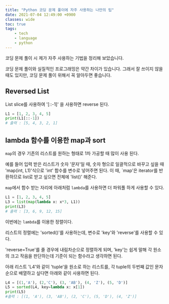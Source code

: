 ```yaml
---
title: "Python 코딩 문제 풀이에 자주 사용하는 나만의 팁"
date: 2021-07-04 12:49:00 +0900
classes: wide
toc: true
tags:
    - tech
    - language
    - python
---
```


코딩 문제 풀이 시 제가 자주 사용하는 기법을 정리해 보았습니다.

코딩 문제 풀이와 실질적인 프로그래밍은 약간 차이가 있습니다. 그래서 잘 쓰이지 않을 때도 있지만, 코딩 문제 풀이 위해서 꼭 알아두면 좋습니다.

## Reversed List

List slice를 사용하여 '[::-1]' 을 사용하면 reverse 된다.

```python
L1 = [1, 2, 3, 4, 5]
print(L1[::-1])
# 출력 : [5, 4, 3, 2, 1]
```

## lambda 함수를 이용한 map과 sort

`map`의 경우 기존의 리스트를 원하는 형태로 1차 가공할 때 많이 사용 된다.

예를 들어 입력 받은 리스트가 숫자 '문자'일 때, 숫자 형으로 일괄적으로 바꾸고 싶을 때 'map(int, L1)'식으로 'int' 함수를 변수로 넣어주면 된다. 이 때, `map'은 iterator를 반환하므로 list로 받고 싶으면 전체에 'list()' 해준다.

`map`에서 함수 받는 자리에 아래처럼 `lambda`를 사용하면 더 파워풀 하게 사용할 수 있다.

```python
L1 = [1, 2, 3, 4, 5]
L3 = list(map(lambda x: x*3, L1))
print(L3)
# 출력 : [3, 6, 9, 12, 15]
```

이번에는 `lambda`를 이용한 정렬이다.

리스트의 정렬에는 'sorted()'를 사용하는데, 변수로 'key'와 'reverse'를 사용할 수 있다.

'reverse=True'를 줄 경우에 내림차순으로 정렬하게 되며, 'key'는 쉽게 말해 각 원소의 크고 작음을 판단하는데 기준이 되는 함수라고 생각하면 된다.

아래 리스트 'L4'와 같이 'tuple'을 원소로 하는 리스트를, 각 tuple의 두번째 값인 문자 순으로 배열하고 싶다면 아래와 같이 사용하면 된다.

```python
L4 = [(1,'A'), (2,'C'), (3, 'AB'), (4, 'Z'), (5, 'D')]
L5 = sorted(L4, key=lambda x: x[1])
print(L5)
#출력 : [(1, 'A'), (3, 'AB'), (2, 'C'), (5, 'D'), (4, 'Z')]
```